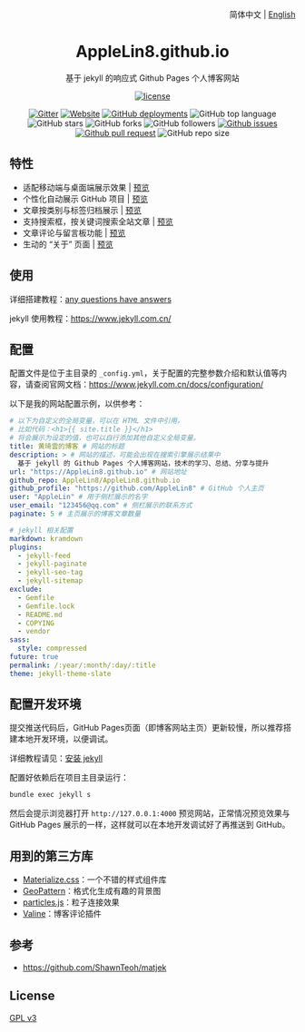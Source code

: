 <div align="center">
    <div align="right">
        简体中文 | <a href="README-EN.md">English</a>
    </div>
    <h1>AppleLin8.github.io</h1>
    <p>基于 jekyll 的响应式 Github Pages 个人博客网站</p>
    
[![license](https://img.shields.io/github/license/AppleLin8/AppleLin8.github.io)](https://github.com/AppleLin8/AppleLin8.github.io/blob/master/COPYING)

[![Gitter](https://img.shields.io/gitter/room/AppleLin8/AppleLin8.github.i0)](https://gitter.im/AppleLin8-github-io/community?utm_source=badge&utm_medium=badge&utm_campaign=pr-badge)
[![Website](https://img.shields.io/website?down_color=lightgrey%09&down_message=offline&up_color=%09aqua&up_message=online&url=https%3A%2F%2FAppleLin8.github.io)](https://AppleLin8.github.io)
[![GitHub deployments](https://img.shields.io/github/deployments/AppleLin8/AppleLin8.github.io/github-pages)](https://github.com/AppleLin8/AppleLin8.github.io/deployments)
![GitHub top language](https://img.shields.io/github/languages/top/AppleLin8/AppleLin8.github.io)
![GitHub stars](https://img.shields.io/github/stars/AppleLin8/AppleLin8.github.io?style=flat)
![GitHub forks](https://img.shields.io/github/forks/AppleLin8/AppleLin8.github.io?style=flat)
![GitHub followers](https://img.shields.io/github/followers/AppleLin8?style=flat)
[![Github issues](https://img.shields.io/badge/issues-welcome-success)](https://github.com/AppleLin8/AppleLin8.github.io/issues)
[![Github pull request](https://img.shields.io/badge/pull%20request-welcome-success)](https://github.com/AppleLin8/AppleLin8.github.io/pulls)
![GitHub repo size](https://img.shields.io/github/repo-size/AppleLin8/AppleLin8.github.io)

</div>

## 特性

- 适配移动端与桌面端展示效果 | [预览](https://AppleLin8.github.io)
- 个性化自动展示 GitHub 项目 | [预览](https://AppleLin8.github.io/projects)
- 文章按类别与标签归档展示 | [预览](https://AppleLin8.github.io/categories)
- 支持搜索框，按关键词搜索全站文章 | [预览](https://AppleLin8.github.io)
- 文章评论与留言板功能 | [预览](https://AppleLin8.github.io/message)
- 生动的 “关于” 页面 | [预览](https://AppleLin8.github.io/about)

## 使用

详细搭建教程：[any questions have answers](https://AppleLin8.github.io/2020/11/17/any-questions-have-answers)

jekyll 使用教程：<https://www.jekyll.com.cn/>

## 配置

配置文件是位于主目录的 `_config.yml`，关于配置的完整参数介绍和默认值等内容，请查阅官网文档：<https://www.jekyll.com.cn/docs/configuration/>

以下是我的网站配置示例，以供参考：
```yml
# 以下为自定义的全局变量，可以在 HTML 文件中引用，
# 比如代码：<h1>{{ site.title }}</h1> 
# 将会展示为设定的值，也可以自行添加其他自定义全局变量。
title: 黄琦雲的博客 # 网站的标题
description: > # 网站的描述，可能会出现在搜索引擎展示结果中
  基于 jekyll 的 Github Pages 个人博客网站，技术的学习、总结、分享与提升
url: "https://AppleLin8.github.io" # 网站地址
github_repo: AppleLin8/AppleLin8.github.io
github_profile: "https://github.com/AppleLin8" # GitHub 个人主页
user: "AppleLin" # 用于侧栏展示的名字
user_email: "123456@qq.com" # 侧栏展示的联系方式
paginate: 5 # 主页展示的博客文章数量

# jekyll 相关配置
markdown: kramdown
plugins:
  - jekyll-feed
  - jekyll-paginate
  - jekyll-seo-tag
  - jekyll-sitemap
exclude:
  - Gemfile
  - Gemfile.lock
  - README.md
  - COPYING
  - vendor
sass:
  style: compressed
future: true
permalink: /:year/:month/:day/:title
theme: jekyll-theme-slate
```

## 配置开发环境

提交推送代码后，GitHub Pages页面（即博客网站主页）更新较慢，所以推荐搭建本地开发环境，以便调试。

详细教程请见：[安装 jekyll](https://AppleLin8.github.io/2018/04/01/github-pages-blog#%E5%AE%89%E8%A3%85jekyll-)

配置好依赖后在项目主目录运行：
```cmd
bundle exec jekyll s
```

然后会提示浏览器打开 `http://127.0.0.1:4000` 预览网站，正常情况预览效果与 GitHub Pages 展示的一样，这样就可以在本地开发调试好了再推送到 GitHub。

## 用到的第三方库

- [Materialize.css](http://materializecss.com/)：一个不错的样式组件库
- [GeoPattern](http://btmills.github.io/geopattern/)：格式化生成有趣的背景图
- [particles.js](https://marcbruederlin.github.io/particles.js/)：粒子连接效果
- [Valine](https://valine.js.org/)：博客评论插件

## 参考

- https://github.com/ShawnTeoh/matjek

## License

[GPL v3](https://github.com/AppleLin8/AppleLin8.github.io/blob/master/COPYING)
